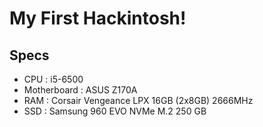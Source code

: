 # My First Hackintosh!

## Specs
- CPU : i5-6500
- Motherboard : ASUS Z170A
- RAM : Corsair Vengeance LPX 16GB (2x8GB) 2666MHz
- SSD : Samsung 960 EVO NVMe M.2 250 GB

